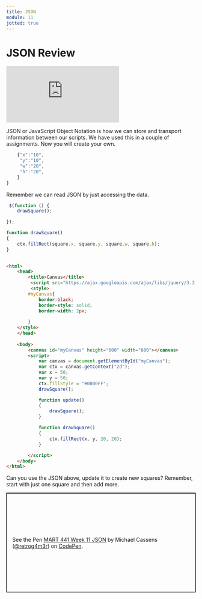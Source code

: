 ```yaml
---
title: JSON
module: 11
jotted: true
---
```


# JSON Review

<div class="embed-responsive embed-responsive-16by9"><iframe class="embed-responsive-item" src="https://www.youtube.com/embed/j4CdgdemCWY" frameborder="0" allowfullscreen></iframe></div>

JSON or JavaScript Object Notation is how we can store and transport information between our scripts.  We have used this in a couple of assignments. Now you will create your own.

```js
    {"x":"10",
     "y":"10",
     "w":"20",
     "h":"20",
    }  
}
```

Remember we can read JSON by just accessing the data.

```js
 $(function () {
    drawSquare();

});

function drawSquare()
{
    ctx.fillRect(square.x, square.y, square.w, square.h);
}
       


```

```html
<html>
    <head>
        <title>Canvas</title>
         <script src="https://ajax.googleapis.com/ajax/libs/jquery/3.3.1/jquery.min.js"></script>
         <style>
        #myCanvas{
            border:black;
            border-style: solid;
            border-width: 2px;
            
        }
    </style>
    </head>
   
    <body>
        <canvas id="myCanvas" height="600" width="800"></canvas>
        <script>
            var canvas = document.getElementById("myCanvas");
            var ctx = canvas.getContext("2d");
            var x = 50;
            var y = 50;
            ctx.fillStyle = "#0000FF";
            drawSquare();

            function update()
            {        
                drawSquare();
            }

            function drawSquare()
            {
                ctx.fillRect(x, y, 20, 20);
            }

        </script>
    </body>
</html>
```

Can you use the JSON above, update it to create new squares?  Remember, start with just one square and then add more.

<p class="codepen" data-height="265" data-theme-id="light" data-default-tab="html,result" data-user="retrog4m3r" data-slug-hash="dyOEydY" style="height: 265px; box-sizing: border-box; display: flex; align-items: center; justify-content: center; border: 2px solid; margin: 1em 0; padding: 1em;" data-pen-title="MART 441 Week 11 JSON">
  <span>See the Pen <a href="https://codepen.io/retrog4m3r/pen/dyOEydY">
  MART 441 Week 11 JSON</a> by Michael Cassens (<a href="https://codepen.io/retrog4m3r">@retrog4m3r</a>)
  on <a href="https://codepen.io">CodePen</a>.</span>
</p>
<script async src="https://cpwebassets.codepen.io/assets/embed/ei.js"></script>